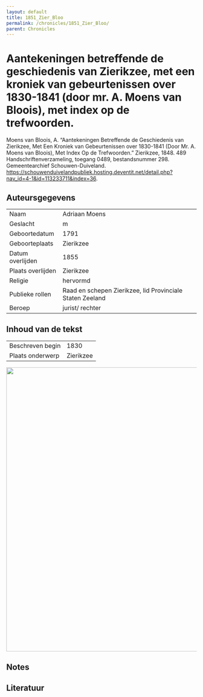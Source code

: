 ```yaml
---
layout: default
title: 1851_Zier_Bloo
permalink: /chronicles/1851_Zier_Bloo/
parent: Chronicles
--- 
```



# Aantekeningen betreffende de geschiedenis van Zierikzee, met een kroniek van gebeurtenissen over 1830-1841 (door mr. A. Moens van Bloois), met index op de trefwoorden. 

Moens van Bloois, A. “Aantekeningen Betreffende de Geschiedenis van Zierikzee, Met Een Kroniek van Gebeurtenissen over 1830-1841 (Door Mr. A. Moens van Bloois), Met Index Op de Trefwoorden.” Zierikzee, 1848. 489 Handschriftenverzameling, toegang 0489, bestandsnummer 298. Gemeentearchief Schouwen-Duiveland. https://schouwenduivelandpubliek.hosting.deventit.net/detail.php?nav_id=4-1&id=113233711&index=36. 

## Auteursgegevens 

| | | 
| --------------- | --------------- | 
| Naam | Adriaan Moens | 
| Geslacht | m | 
 | Geboortedatum | 1791 | 
| Geboorteplaats | Zierikzee | 
| Datum overlijden | 1855 | 
| Plaats overlijden | Zierikzee | 
| Religie | hervormd | 
| Publieke rollen | Raad en schepen Zierikzee, lid Provinciale Staten Zeeland | 
| Beroep | jurist/ rechter | 

## Inhoud van de tekst 

| | | 
| --------------- | --------------- | 
| Beschreven begin | 1830 | 
| Plaats onderwerp | Zierikzee | 

[<img src="..\..\barplots_chronicles\1851_Zier_Bloo.jpg" width="750"/>](..\..\barplots_chronicles\1851_Zier_Bloo.jpg) 

## Notes 

## Literatuur 

